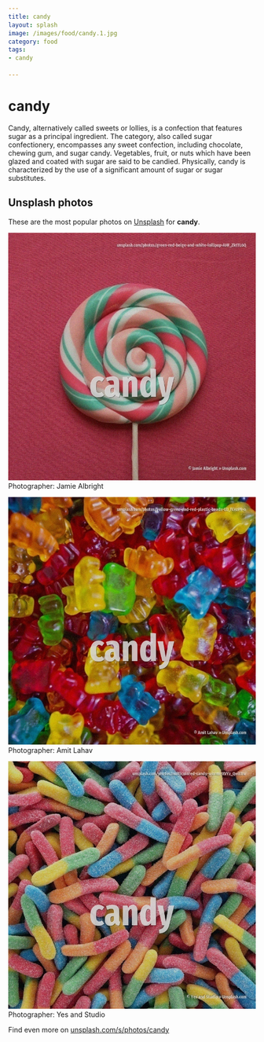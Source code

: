 ```yaml
---
title: candy
layout: splash
image: /images/food/candy.1.jpg
category: food
tags:
- candy

---
```

# candy

Candy, alternatively called sweets or lollies, is a confection that features sugar as a principal  ingredient. The category, also called sugar confectionery, encompasses any sweet confection, including  chocolate, chewing gum, and sugar candy. Vegetables, fruit, or nuts which have been glazed and coated with sugar are said to be candied.  Physically, candy is characterized by the use of a significant amount of sugar or sugar substitutes. 

 
## Unsplash photos
These are the most popular photos on [Unsplash](https://unsplash.com) for **candy**.
 
![candy](/images/food/candy.1.jpg)
Photographer:  Jamie Albright
 
![candy](/images/food/candy.2.jpg)
Photographer:  Amit Lahav
 
![candy](/images/food/candy.3.jpg)
Photographer:  Yes and Studio
 
Find even more on [unsplash.com/s/photos/candy](https://unsplash.com/s/photos/candy)
 
